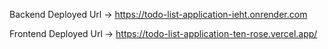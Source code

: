 
Backend Deployed Url -> https://todo-list-application-ieht.onrender.com

Frontend Deployed Url -> https://todo-list-application-ten-rose.vercel.app/
